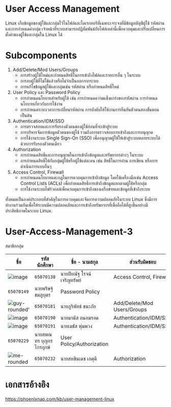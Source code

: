 # User Access Management

Linux เก็บข้อมูลของผู้ใช้และกลุ่มไว้ในไฟล์และไดเรกทอรีที่เฉพาะเจาะจงที่มีข้อมูลบัญชีผู้ใช้ รหัสผ่าน และการกำหนดค่ากลุ่ม เจ้าหน้าที่ระบบสามารถปฏิสัมพันธ์กับไฟล์เหล่านี้เพื่อควบคุมและปรับเปลี่ยนการตั้งค่าของผู้ใช้และกลุ่มใน Linux ได้

# Subcomponents
1. Add/Delete/Mod Users/Groups
   - การสร้างผู้ใช้ใหม่และกำหนดสิทธิ์ในการเข้าถึงไฟล์และรายการอื่น ๆ ในระบบ
   - การลบผู้ใช้ที่ไม่ใช้แล้วหรือไม่จำเป็นออกจากระบบ
   - การแก้ไขข้อมูลผู้ใช้และกลุ่มเช่น รหัสผ่าน หรือกำหนดสิทธิ์ใหม่
2. User Policy และ Password Policy
   - การกำหนดนโยบายสำหรับผู้ใช้ เช่น การกำหนดความแข็งแกร่งของรหัสผ่าน การกำหนดนโยบายเกี่ยวกับการใช้งาน
   - การกำหนดระยะเวลาการเปลี่ยนรหัสผ่าน การบังคับให้ใช้งานการยืนยันตัวตนสองขั้นตอน เป็นต้น
3. Authentication/IDM/SSO
   - การตรวจสอบและการรับรองตัวตนของผู้ใช้ก่อนที่จะเข้าสู่ระบบ
   - การบริหารจัดการข้อมูลตัวตนของผู้ใช้ รวมถึงการตรวจสอบการเข้าถึงและการอนุญาต
   - การใช้งานระบบ Single Sign-On (SSO) เพื่ออนุญาตผู้ใช้ให้เข้าสู่ระบบหลายระบบได้ด้วยการรับรองตัวตนเดียว
4. Authorization
   - การกำหนดสิทธิ์และการอนุญาตในการเข้าถึงข้อมูลและทรัพยากรต่างๆ ในระบบ
   - การกำหนดสิทธิ์ให้กับกลุ่มผู้ใช้หรือผู้ใช้แต่ละคน เช่น สิทธิ์ในการอ่าน การเขียน หรือการดำเนินการแบบอื่นๆ
5. Access Control, Firewall
   - การกำหนดนโยบายและกฏในการควบคุมการเข้าถึงข้อมูล โดยใช้เครื่องมือเช่น Access Control Lists (ACLs) เพื่อกำหนดสิทธิ์การเข้าถึงข้อมูลแยกตามผู้ใช้หรือกลุ่ม
   - การใช้งานระบบไฟร์วอลล์เพื่อควบคุมการเข้าถึงของเครือข่ายและข้อมูลที่เข้าถึงระบบ

ทั้งหมดเป็นองค์ประกอบที่สำคัญในการควบคุมและจัดการความปลอดภัยในระบบ Linux ซึ่งมีการทำงานร่วมกันเพื่อให้ระบบมีความปลอดภัยและการเข้าถึงทรัพยากรที่เชื่อถือได้ที่สูงขึ้นอย่างมีประสิทธิภาพในระบบ Linux.
# User-Access-Management-3
 สมาชิกกลุ่ม

| ชื่อ | รหัสนักศึกษา | ชื่อ - นามสกุล | ส่วนรับผิดชอบ 
| --- | --- | --- | --- |
| ![image](https://github.com/Piyanut012/User-Access-Management-3/assets/109953139/2ea4224c-d3c9-408c-9de5-da2fe2c125b9) | `65070138` | นายปิยณัฐ โรจน์เจริญทรัพย์ | Access Control, Firewall
| `65070149` | นายพริษฐ์ ชมภูบุตร | Password Policy
| ![guy-rounded'](https://github.com/Piyanut012/User-Access-Management-3/assets/86822195/0ebf40d9-345d-4acd-bf16-bd30d730b09f) | `65070181` | นายภูริพัทธ์ ชนะภัย | Add/Delete/Mod Users/Groups
| ![image](https://github.com/Piyanut012/User-Access-Management-3/assets/109953139/b116909f-6a64-4f1c-baf9-1dc86d01543a) | `65070190` | นายมานัส ถนอมรอด | Authentication/IDM/SSO
| ![image](https://github.com/Piyanut012/User-Access-Management-3/assets/109953139/81d0fc1c-f9ab-4580-a38b-c86855d2887c) | `65070191` | นายเมธัส พุ่มพวง | Authentication/IDM/SSO
| `65070229` | นายสพณทร บุญกรไกรฤกษ์ | User Policy/Authorization
| ![me-rounded](https://github.com/Piyanut012/User-Access-Management-3/assets/86822195/97abda6b-61dd-4f97-832e-674cda1003b5) | `65070232` | นายสหชินเดช เกตุดี | Authorization


# เอกสารอ้างอิง
https://phoenixnap.com/kb/user-management-linux
